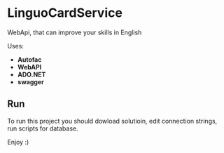 # LinguoCardService
WebApi, that can improve your skills in English

Uses:

 * __Autofac__
 * __WebAPI__
 * __ADO.NET__
 * __swagger__

## Run
To run this project you should dowload solutioin, edit connection strings, run scripts for database.

Enjoy :)
